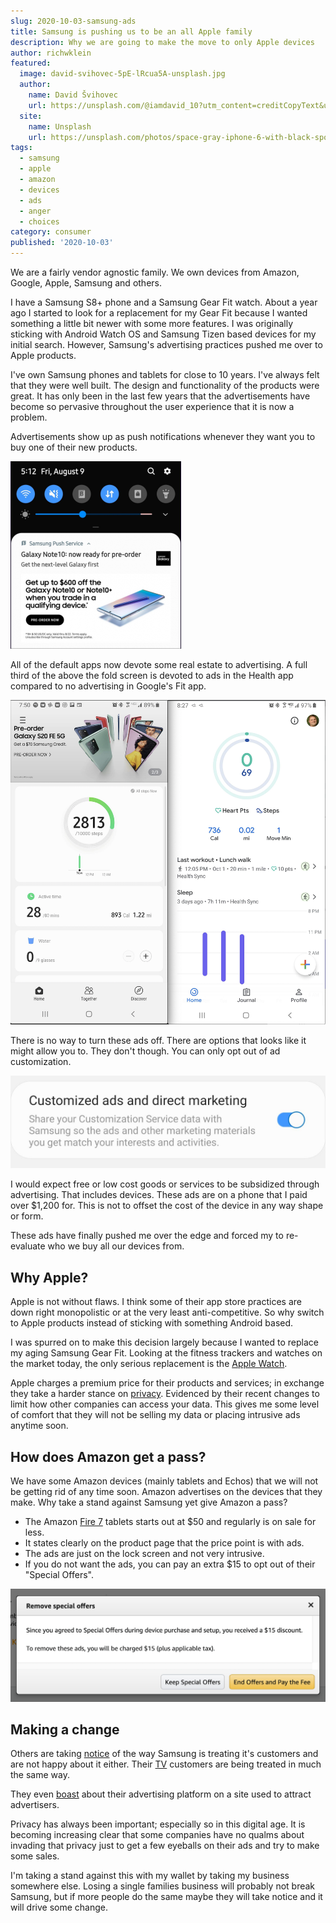 ```yaml
---
slug: 2020-10-03-samsung-ads
title: Samsung is pushing us to be an all Apple family
description: Why we are going to make the move to only Apple devices
author: richwklein
featured:
  image: david-svihovec-5pE-lRcua5A-unsplash.jpg
  author:
    name: David Švihovec
    url: https://unsplash.com/@iamdavid_10?utm_content=creditCopyText&utm_medium=referral&utm_source=unsplash
  site:
    name: Unsplash
    url: https://unsplash.com/photos/space-gray-iphone-6-with-black-sport-band-5pE-lRcua5A?utm_content=creditCopyText&utm_medium=referral&utm_source=unsplash
tags:
  - samsung
  - apple
  - amazon
  - devices
  - ads
  - anger
  - choices
category: consumer
published: '2020-10-03'
---
```


We are a fairly vendor agnostic family. We own devices from Amazon, Google, Apple, Samsung and others.

I have a Samsung S8+ phone and a Samsung Gear Fit watch. About a year ago I started to look for a replacement for my Gear Fit because I wanted something a little bit newer with some more features. I was originally sticking with Android Watch OS and Samsung Tizen based devices for my initial search. However, Samsung's advertising practices pushed me over to Apple products.

I've own Samsung phones and tablets for close to 10 years. I've always felt that they were well built. The design and functionality of the products were great. It has only been in the last few years that the advertisements have 
become so pervasive throughout the user experience that it is now a problem.

Advertisements show up as push notifications whenever they want you to buy one of their new products.

![Notification Ad](note-10-ads-by-push-notification.png)

All of the default apps now devote some real estate to advertising. A full third of the above the fold screen is devoted to ads in the Health app compared to no advertising in Google's Fit app.

![Default Apps](health-fit-side-by-side.png)

There is no way to turn these ads off. There are options that looks like it might allow you to. They don't though. You can only opt out of ad customization.

![Custom Opt Out](custom-ad-opt-out.png)

I would expect free or low cost goods or services to be subsidized through advertising. That includes devices. These ads are on a phone that I paid over $1,200 for. This is not to offset the cost of the device in any way shape or
form.

These ads have finally pushed me over the edge and forced my to re-evaluate who we buy all our devices from.

## Why Apple?

Apple is not without flaws. I think some of their app store practices are down right monopolistic or at the very least anti-competitive. So why switch to Apple products instead of sticking with something Android based. 

I was spurred on to make this decision largely because I wanted to replace my aging Samsung Gear Fit. Looking at the fitness trackers and watches on the market today, the only serious replacement is the [Apple Watch](https://www.apple.com/watch/).

Apple charges a premium price for their products and services; in exchange they take a harder stance on [privacy](https://www.apple.com/privacy/). Evidenced by their recent changes to limit how other companies can access your data. This gives me some level of comfort that they will not be selling my data or placing intrusive ads anytime soon.

## How does Amazon get a pass?

We have some Amazon devices (mainly tablets and Echos) that we will not be getting rid of any time soon. Amazon advertises on the devices that they make. Why take a stand against Samsung yet give Amazon a pass?

* The Amazon [Fire 7](https://smile.amazon.com/dp/B07FKR6KXF?ref=MarsFS_TAB_F7) tablets starts out at $50 and regularly is on sale for less. 
* It states clearly on the product page that the price point is with ads.  
* The ads are just on the lock screen and not very intrusive. 
* If you do not want the ads, you can pay an extra $15 to opt out of their "Special Offers".

![Special Offer Opt Out](amazon-opt-out.png)

## Making a change

Others are taking [notice](https://www.androidpolice.com/2020/07/04/ads-are-taking-over-samsungs-galaxy-smartphones-and-im-fed-up/) of the way Samsung is treating it's customers and are not happy about it either. Their [TV](https://www.flatpanelshd.com/news.php?subaction=showfull&id=1583755244) 
customers are being treated in much the same way.

They even [boast](https://www.samsung.com/us/business/samsungads/) about their advertising platform on a site used to attract advertisers. 

Privacy has always been important; especially so in this digital age. It is becoming increasing clear that some companies have no qualms about invading that privacy just to get a few eyeballs on their ads and try to make some sales. 

I'm taking a stand against this with my wallet by taking my business somewhere else. Losing a single families business will probably not break Samsung, but if more people do the same maybe they will take notice and it will drive some change.
